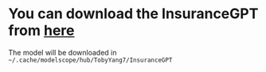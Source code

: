 # You can download the InsuranceGPT from [here](<https://modelscope.cn/models/TobyYang7/InsuranceGPT/summary>)

The model will be downloaded in `~/.cache/modelscope/hub/TobyYang7/InsuranceGPT`
